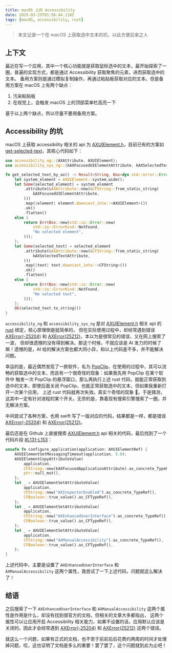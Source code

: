 ```yaml
---
title: macOS 上的 Accessibility
date: 2025-03-25T01:56:44.118Z
tags: [macOS, accessibility, rust]
---
```


> 本文记录一个在 macOS 上获取选中文本的坑，以此方便后来之人

## 上下文

最近在写一个应用，其中一个核心功能就是获取鼠标选中的文本，最开始探索了一圈，普遍的实现方式，都是通过 Accessibility 获取聚焦的元素，进而获取选中的文本。
备用方案则是通过模拟复制操作，再通过粘贴板获取对应的文本。但是备用方案在 macOS 上有两个缺点：

1. 污染粘贴板
2. 在视觉上，会触发 macOS 上的顶部菜单栏高亮一下

基于以上两个缺点，所以尽量不要用备用方案。

## Accessibility 的坑

macOS 上获取 accessibility 相关的 api 为 [AXUIElement.h][accessibility-api]，目前已有的方案如 [get-selected-text]，其核心代码如下：

```rs
use accessibility_ng::{AXAttribute, AXUIElement};
use accessibility_sys_ng::{kAXFocusedUIElementAttribute, kAXSelectedTextAttribute};

fn get_selected_text_by_ax() -> Result<String, Box<dyn std::error::Error>> {
    let system_element = AXUIElement::system_wide();
    let Some(selected_element) = system_element
        .attribute(&AXAttribute::new(&CFString::from_static_string(
            kAXFocusedUIElementAttribute,
        )))
        .map(|element| element.downcast_into::<AXUIElement>())
        .ok()
        .flatten()
    else {
        return Err(Box::new(std::io::Error::new(
            std::io::ErrorKind::NotFound,
            "No selected element",
        )));
    };
    let Some(selected_text) = selected_element
        .attribute(&AXAttribute::new(&CFString::from_static_string(
            kAXSelectedTextAttribute,
        )))
        .map(|text| text.downcast_into::<CFString>())
        .ok()
        .flatten()
    else {
        return Err(Box::new(std::io::Error::new(
            std::io::ErrorKind::NotFound,
            "No selected text",
        )));
    };
    Ok(selected_text.to_string())
}
```

`accessibility_ng` 和 `accessibility_sys_ng` 是对 [AXUIElement.h][accessibility-api] 相关 api 的 [rust] 绑定，核心原理倒是挺简单的，
但在实际使用过程中，却经常遇到错误 [AXError(-25204)][axerror-25204] 和 [AXError(25212)][axerror-25212]，本以为是很常见的错误，又在网上搜索了一波，
但却很遗憾的没有得到解决。那这个时候，不就应该是 AI 发力的时候了嘛！遗憾的是，AI 给的解决方案也都大同小异，和以上代码差不多，并不能解决问题。

幸运的是，最近偶然发现了一款软件，名为 [PopClip]，在使用的过程中，其可以流畅的获取选中的文本，而且有一个很奇怪的现象：如果我先用 PopClip 在某个软件中
触发一次 PopClip 的悬浮窗口，那么再执行上述 rust 代码，就能正常获取到选中的文本，即使后面关闭 PopClip，也能正常获取选中的文本，但如果我重新打开一次某个应用，
上述 rust 代码就再次失效。真实个奇怪的现象 🤔。于是猜测，这其中一定有针对进程的某个开关。无奈的是，靠着现有搜索引擎搜索了一圈，并无解决方案。

中间尝试了各种方案，也用 swift 写了一版对应的代码，结果都是一样，都是错误 [AXError(-25204)][axerror-25204] 和 [AXError(25212)][axerror-25212]。

最后还是在 Github 上直接搜索 [AXUIElement.h][accessibility-api] api 相关的代码，最后找到了一个代码片段 [#L131-L153]：

```rs
unsafe fn configure_application(application: AXUIElementRef) {
    AXUIElementSetMessagingTimeout(application, 5.0);
    AXUIElementCopyAttributeValue(
        application,
        CFString::new(kAXFocusedApplicationAttribute).as_concrete_TypeRef(),
        ptr::null_mut(),
    );
    let _ = AXUIElementSetAttributeValue(
        application,
        CFString::new("AXInspectorEnabled").as_concrete_TypeRef(),
        CFBoolean::true_value().as_CFTypeRef(),
    );
    let _ = AXUIElementSetAttributeValue(
        application,
        CFString::new("AXEnhancedUserInterface").as_concrete_TypeRef(),
        CFBoolean::true_value().as_CFTypeRef(),
    );
    let _ = AXUIElementSetAttributeValue(
        application,
        CFString::new("AXManualAccessibility").as_concrete_TypeRef(),
        CFBoolean::true_value().as_CFTypeRef(),
    );
}
```

上述代码中，主要是设置了 `AXEnhancedUserInterface` 和 `AXManualAccessibility` 这两个属性，我尝试了一下上述代码，问题就这么解决了！

## 结语

之后搜索了一下 `AXEnhancedUserInterface` 和 `AXManualAccessibility` 这两个属性是作用是什么，却没有找到很官方的文档，但相关的文章大多都指出，
这两个属性可以让应用开启 Accessibility 相关能力，如果不设置的话，应用默认应该是关闭的。因此才会经常遇到 [AXError(-25204)][axerror-25204]
和 [AXError(25212)][axerror-25212] 这两个错误。

就这么一个问题，如果有正式的文档，也不至于前前后后花费约两周的时间才处理掉问题，哎，这也证明了文档是多么的重要！罢了罢了，这个问题就到此为止吧！

[rust]: https://www.rust-lang.org/
[accessibility-api]: https://developer.apple.com/documentation/applicationservices/axuielement_h?language=objc
[get-selected-text]: https://github.com/yetone/get-selected-text
[axerror-25204]: https://developer.apple.com/documentation/applicationservices/axerror/kaxerrorcannotcomplete
[axerror-25212]: https://developer.apple.com/documentation/applicationservices/axerror/kaxerrornovalue
[PopClip]: https://www.popclip.app/
[#L131-L153]: https://github.com/stritefax/heelixchat/blob/8aadc34bff78717b1f8a0429f34ee01f8ecf5d7b/src-tauri/src/window_details_collector/macos/macos_accessibility_engine.rs#L131-L153
